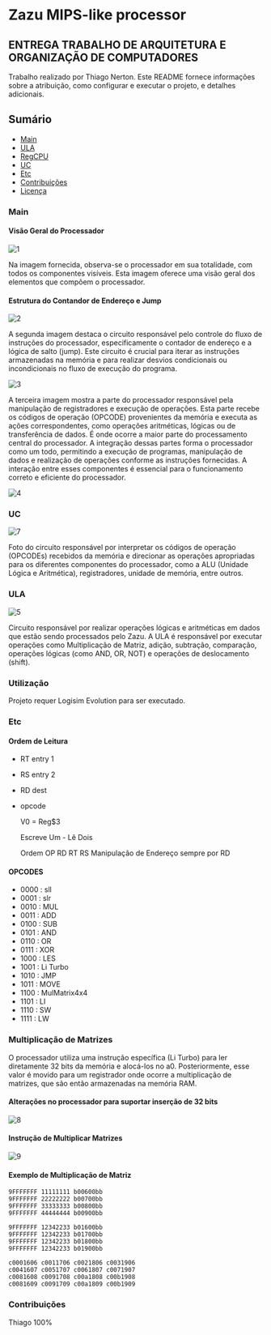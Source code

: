 # Zazu MIPS-like processor
## ENTREGA TRABALHO DE ARQUITETURA E ORGANIZAÇÃO DE COMPUTADORES
Trabalho realizado por Thiago Nerton.
Este README fornece informações sobre a atribuição, como configurar e executar o projeto, e detalhes adicionais.

## Sumário
- [Main](#main)
- [ULA](#ULA)
- [RegCPU](#RegCPU)
- [UC](#UC)
- [Etc](#etc)
- [Contribuições](#contribuições)
- [Licença](#licença)

### Main
#### Visão Geral do Processador
![1](photos/1.png)

Na imagem fornecida, observa-se o processador em sua totalidade, com todos os componentes visíveis. Esta imagem oferece uma visão geral dos elementos que compõem o processador.

#### Estrutura do Contandor de Endereço e Jump
![2](photos/2.png)

A segunda imagem destaca o circuito responsável pelo controle do fluxo de instruções do processador, especificamente o contador de endereço e a lógica de salto (jump). Este circuito é crucial para iterar as instruções armazenadas na memória e para realizar desvios condicionais ou incondicionais no fluxo de execução do programa.

![3](photos/3.png)

A terceira imagem mostra a parte do processador responsável pela manipulação de registradores e execução de operações. Esta parte recebe os códigos de operação (OPCODE) provenientes da memória e executa as ações correspondentes, como operações aritméticas, lógicas ou de transferência de dados. É onde ocorre a maior parte do processamento central do processador.
A integração dessas partes forma o processador como um todo, permitindo a execução de programas, manipulação de dados e realização de operações conforme as instruções fornecidas. A interação entre esses componentes é essencial para o funcionamento correto e eficiente do processador.

![4](photos/4.png)

### UC
![7](photos/7.png)

Foto do circuito responsável por interpretar os códigos de operação (OPCODEs) recebidos da memória e direcionar as operações apropriadas para os diferentes componentes do processador, como a ALU (Unidade Lógica e Aritmética), registradores, unidade de memória, entre outros. 

### ULA
![5](photos/5.png)

Circuito responsável por realizar operações lógicas e aritméticas em dados que estão sendo processados pelo Zazu. A ULA é responsável por executar operações como Multiplicação de Matriz, adição, subtração, comparação, operações lógicas (como AND, OR, NOT) e operações de deslocamento (shift).

### Utilização

Projeto requer Logisim Evolution para ser executado.

### Etc
#### Ordem de Leitura
 - RT entry 1
 - RS entry 2
 - RD dest 
 - opcode
   
   V0 = Reg$3
   
   Escreve Um - Lê Dois
   
   Ordem    OP RD RT RS
   Manipulação de Endereço sempre por RD
   
#### OPCODES
  - 0000 : sll
  - 0001 : slr
  - 0010 : MUL
  - 0011 : ADD
  - 0100 : SUB
  - 0101 : AND
  - 0110 : OR
  - 0111 : XOR
  - 1000 : LES
  - 1001 : Li Turbo 
  - 1010 : JMP
  - 1011 : MOVE 
  - 1100 : MulMatrix4x4
  - 1101 : LI
  - 1110 : SW
  - 1111 : LW

### Multiplicação de Matrizes
O processador utiliza uma instrução específica (Li Turbo) para ler diretamente 32 bits da memória e alocá-los no a0. Posteriormente, esse valor é movido para um registrador onde ocorre a multiplicação de matrizes, que são então armazenadas na memória RAM.

#### Alterações no processador para suportar inserção de 32 bits
![8](photos/8.png)

#### Instrução de Multiplicar Matrizes 
![9](photos/9.png)

#### Exemplo de Multiplicação de Matriz
```
9FFFFFFF 11111111 b00600bb
9FFFFFFF 22222222 b00700bb
9FFFFFFF 33333333 b00800bb
9FFFFFFF 44444444 b00900bb

9FFFFFFF 12342233 b01600bb
9FFFFFFF 12342233 b01700bb
9FFFFFFF 12342233 b01800bb
9FFFFFFF 12342233 b01900bb

c0001606 c0011706 c0021806 c0031906
c0041607 c0051707 c0061807 c0071907
c0081608 c0091708 c00a1808 c00b1908
c0081609 c0091709 c00a1809 c00b1909
```
### Contribuições
 Thiago 100%

